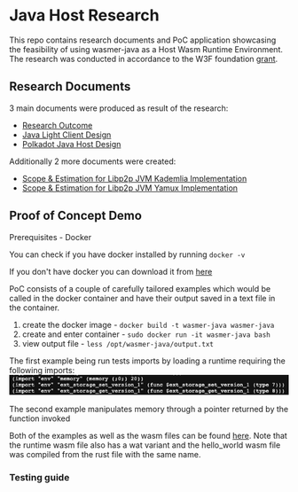 # Java Host Research
This repo contains research documents and PoC application showcasing the feasibility of using wasmer-java as a Host Wasm Runtime Environment. The research was conducted in accordance to the W3F foundation [grant](https://github.com/w3f/Grants-Program/pull/1353).

## Research Documents
3 main documents were produced as result of the research:
- [Research Outcome](https://github.com/LimeChain/java-host-research/blob/main/research/java-host-research-outcome.md)
- [Java Light Client Design](https://github.com/LimeChain/java-host-research/blob/main/research/java-host-light-client-high-level-design.md)
- [Polkadot Java Host Design](https://github.com/LimeChain/java-host-research/blob/main/research/java-polkadot-host-high-level-design.md)

Additionally 2 more documents were created:
- [Scope & Estimation for Libp2p JVM Kademlia Implementation](https://github.com/LimeChain/java-host-research/blob/main/research/libp2p-kademlia-for-jvm-scope-estimation.md)
- [Scope & Estimation for Libp2p JVM Yamux Implementation](https://github.com/LimeChain/java-host-research/blob/main/research/libp2p-yamux-jvm-scope-estimation.md)

## Proof of Concept Demo
Prerequisites - Docker

You can check if you have docker installed by running `docker -v`

If you don't have docker you can download it from [here](https://docs.docker.com/get-docker/)

PoC consists of a couple of carefully tailored examples which would be called in the docker container
and have their output saved in a text file in the container.

1. create the docker image - `docker build -t wasmer-java wasmer-java`
2. create and enter container - `sudo docker run -it wasmer-java bash`
3. view output file - `less /opt/wasmer-java/output.txt`

The first example being run tests imports by loading a runtime requiring the following imports: ![img.png](imports.png)

The second example manipulates memory through a pointer returned by the function invoked

Both of the examples as well as the wasm files can be found [here](https://github.com/LimeChain/wasmer-java/tree/master/examples).
Note that the runtime wasm file also has a wat variant and the hello_world wasm file was compiled from the rust file with the same name.
### Testing guide
